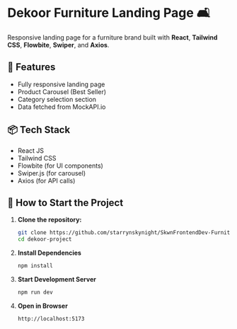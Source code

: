 # Dekoor Furniture Landing Page 🛋️

Responsive landing page for a furniture brand built with **React**, **Tailwind CSS**, **Flowbite**, **Swiper**, and **Axios**.

## 🧩 Features
- Fully responsive landing page
- Product Carousel (Best Seller)
- Category selection section
- Data fetched from MockAPI.io

## 📦 Tech Stack
- React JS
- Tailwind CSS
- Flowbite (for UI components)
- Swiper.js (for carousel)
- Axios (for API calls)

## 🚀 How to Start the Project

1. **Clone the repository:**
   ```bash
   git clone https://github.com/starrynskynight/SkwnFrontendDev-FurnitureLandingPage-EllaAulyaYustiani.git
   cd dekoor-project

2. **Install Dependencies**
    ```bash
    npm install

3. **Start Development Server**
    ```bash
    npm run dev
    
4. **Open in Browser**
    ```bash
    http://localhost:5173
